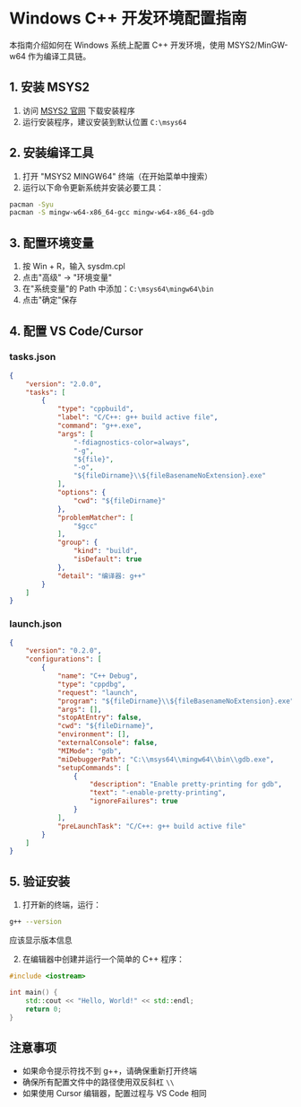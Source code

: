 # Windows C++ 开发环境配置指南

本指南介绍如何在 Windows 系统上配置 C++ 开发环境，使用 MSYS2/MinGW-w64 作为编译工具链。

## 1. 安装 MSYS2

1. 访问 [MSYS2 官网](https://www.msys2.org/) 下载安装程序
2. 运行安装程序，建议安装到默认位置 `C:\msys64`

## 2. 安装编译工具

1. 打开 "MSYS2 MINGW64" 终端（在开始菜单中搜索）
2. 运行以下命令更新系统并安装必要工具：
```bash
pacman -Syu
pacman -S mingw-w64-x86_64-gcc mingw-w64-x86_64-gdb
```

## 3. 配置环境变量

1. 按 Win + R，输入 sysdm.cpl
2. 点击"高级" -> "环境变量"
3. 在"系统变量"的 Path 中添加：`C:\msys64\mingw64\bin`
4. 点击"确定"保存

## 4. 配置 VS Code/Cursor

### tasks.json
```json
{
    "version": "2.0.0",
    "tasks": [
        {
            "type": "cppbuild",
            "label": "C/C++: g++ build active file",
            "command": "g++.exe",
            "args": [
                "-fdiagnostics-color=always",
                "-g",
                "${file}",
                "-o",
                "${fileDirname}\\${fileBasenameNoExtension}.exe"
            ],
            "options": {
                "cwd": "${fileDirname}"
            },
            "problemMatcher": [
                "$gcc"
            ],
            "group": {
                "kind": "build",
                "isDefault": true
            },
            "detail": "编译器: g++"
        }
    ]
}
```

### launch.json
```json
{
    "version": "0.2.0",
    "configurations": [
        {
            "name": "C++ Debug",
            "type": "cppdbg",
            "request": "launch",
            "program": "${fileDirname}\\${fileBasenameNoExtension}.exe",
            "args": [],
            "stopAtEntry": false,
            "cwd": "${fileDirname}",
            "environment": [],
            "externalConsole": false,
            "MIMode": "gdb",
            "miDebuggerPath": "C:\\msys64\\mingw64\\bin\\gdb.exe",
            "setupCommands": [
                {
                    "description": "Enable pretty-printing for gdb",
                    "text": "-enable-pretty-printing",
                    "ignoreFailures": true
                }
            ],
            "preLaunchTask": "C/C++: g++ build active file"
        }
    ]
}
```

## 5. 验证安装

1. 打开新的终端，运行：
```bash
g++ --version
```
应该显示版本信息

2. 在编辑器中创建并运行一个简单的 C++ 程序：
```cpp
#include <iostream>

int main() {
    std::cout << "Hello, World!" << std::endl;
    return 0;
}
```

## 注意事项

- 如果命令提示符找不到 g++，请确保重新打开终端
- 确保所有配置文件中的路径使用双反斜杠 `\\`
- 如果使用 Cursor 编辑器，配置过程与 VS Code 相同 